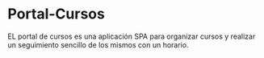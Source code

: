 # Portal-Cursos
EL portal de cursos es una aplicación SPA para organizar cursos y realizar un seguimiento sencillo de los mismos con un horario.
